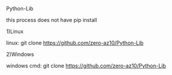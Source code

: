 Python-Lib

this process does not have pip install

1)Linux

linux: git clone https://github.com/zero-az10/Python-Lib

2)Windows

windows cmd: git clone https://github.com/zero-az10/Python-Lib
